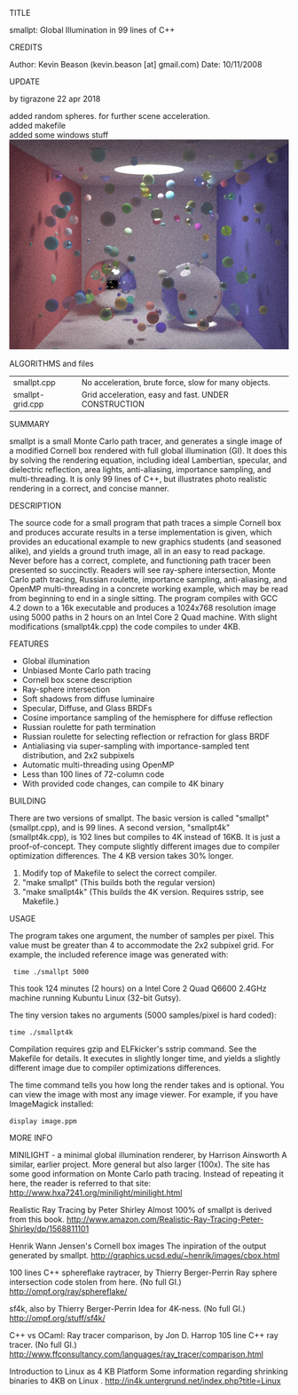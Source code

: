 TITLE

smallpt: Global Illumination in 99 lines of C++

CREDITS

Author: Kevin Beason (kevin.beason [at] gmail.com)
Date: 10/11/2008

UPDATE

by tigrazone
22 apr 2018

added random spheres. for further scene acceleration.<br>
added makefile<br>
added some windows stuff<br>
<img src="image.png">

ALGORITHMS and files
<table>
<tr><td>smallpt.cpp</td><td>No acceleration, brute force, slow for many objects.</td></tr>
<tr><td>smallpt-grid.cpp</td><td>Grid acceleration, easy and fast. UNDER CONSTRUCTION</td></tr>
</table>

SUMMARY

smallpt is a small Monte Carlo path tracer, and generates a single image of a
modified Cornell box rendered with full global illumination (GI). It does this
by solving the rendering equation, including ideal Lambertian, specular, and
dielectric reflection, area lights, anti-aliasing, importance sampling, and
multi-threading. It is only 99 lines of C++, but illustrates photo realistic
rendering in a correct, and concise manner.

DESCRIPTION

The source code for a small program that path traces a simple Cornell box and
produces accurate results in a terse implementation is given, which provides an
educational example to new graphics students (and seasoned alike), and yields a
ground truth image, all in an easy to read package. Never before has a correct,
complete, and functioning path tracer been presented so succinctly. Readers
will see ray-sphere intersection, Monte Carlo path tracing, Russian roulette,
importance sampling, anti-aliasing, and OpenMP multi-threading in a concrete
working example, which may be read from beginning to end in a single
sitting. The program compiles with GCC 4.2 down to a 16k executable and
produces a 1024x768 resolution image using 5000 paths in 2 hours on an Intel
Core 2 Quad machine. With slight modifications (smallpt4k.cpp) the code compiles to
under 4KB.

FEATURES

* Global illumination
* Unbiased Monte Carlo path tracing
* Cornell box scene description
* Ray-sphere intersection
* Soft shadows from diffuse luminaire
* Specular, Diffuse, and Glass BRDFs
* Cosine importance sampling of the hemisphere for diffuse reflection
* Russian roulette for path termination
* Russian roulette for selecting reflection or refraction for glass BRDF
* Antialiasing via super-sampling with importance-sampled tent distribution,
  and 2x2 subpixels
* Automatic multi-threading using OpenMP
* Less than 100 lines of 72-column code
* With provided code changes, can compile to 4K binary

BUILDING

There are two versions of smallpt. The basic version is called "smallpt"
(smallpt.cpp), and is 99 lines. A second version, "smallpt4k" (smallpt4k.cpp),
is 102 lines but compiles to 4K instead of 16KB. It is just a
proof-of-concept. They compute slightly different images due to compiler optimization differences.
The 4 KB version takes 30% longer.

1) Modify top of Makefile to select the correct compiler.
2) "make smallpt" (This builds both the regular version)
3) "make smallpt4k"  (This builds the 4K version. Requires sstrip, see Makefile.)

USAGE

The program takes one argument, the number of samples per pixel. This value
must be greater than 4 to accommodate the 2x2 subpixel grid. For example,
the included reference image was generated with:

     time ./smallpt 5000

This took 124 minutes (2 hours) on a Intel Core 2 Quad Q6600 2.4GHz machine
running Kubuntu Linux (32-bit Gutsy).

The tiny version takes no arguments (5000 samples/pixel is hard coded):

    time ./smallpt4k

Compilation requires gzip and ELFkicker's sstrip command. See the Makefile for
details. It executes in slightly longer time, and yields a slightly different
image due to compiler optimizations differences.

The time command tells you how long the render takes and is optional. You can
view the image with most any image viewer. For example, if you have ImageMagick
installed:

    display image.ppm

MORE INFO

MINILIGHT - a minimal global illumination renderer, by Harrison Ainsworth
A similar, earlier project. More general but also larger (100x). The site has
some good information on Monte Carlo path tracing. Instead of repeating it
here, the reader is referred to that site:
http://www.hxa7241.org/minilight/minilight.html

Realistic Ray Tracing by Peter Shirley
Almost 100% of smallpt is derived from this book.
http://www.amazon.com/Realistic-Ray-Tracing-Peter-Shirley/dp/1568811101

Henrik Wann Jensen's Cornell box images
The inpiration of the output generated by smallpt.
http://graphics.ucsd.edu/~henrik/images/cbox.html

100 lines C++ sphereflake raytracer, by Thierry Berger-Perrin
Ray sphere intersection code stolen from here. (No full GI.)
http://ompf.org/ray/sphereflake/

sf4k, also by Thierry Berger-Perrin
Idea for 4K-ness. (No full GI.)
http://ompf.org/stuff/sf4k/

C++ vs OCaml: Ray tracer comparison, by Jon D. Harrop
105 line C++ ray tracer. (No full GI.)
http://www.ffconsultancy.com/languages/ray_tracer/comparison.html

Introduction to Linux as 4 KB Platform
Some information regarding shrinking binaries to 4KB on Linux .
http://in4k.untergrund.net/index.php?title=Linux

